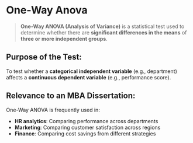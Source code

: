 # One-Way Anova

> **One-Way ANOVA (Analysis of Variance)** is a statistical test used to determine whether there are **significant differences in the means** of **three or more independent groups**.

## **Purpose of the Test:**

To test whether a **categorical independent variable** (e.g., department) affects a **continuous dependent variable** (e.g., performance score).

## **Relevance to an MBA Dissertation:**

One-Way ANOVA is frequently used in:

- **HR analytics**: Comparing performance across departments
- **Marketing**: Comparing customer satisfaction across regions
- **Finance**: Comparing cost savings from different strategies

